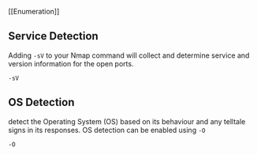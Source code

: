 [[Enumeration]]
## Service Detection
Adding `-sV` to your Nmap command will collect and determine service and version information for the open ports.
```
-sV
```

## OS Detection
detect the Operating System (OS) based on its behaviour and any telltale signs in its responses. OS detection can be enabled using `-O`
```
-O
```

